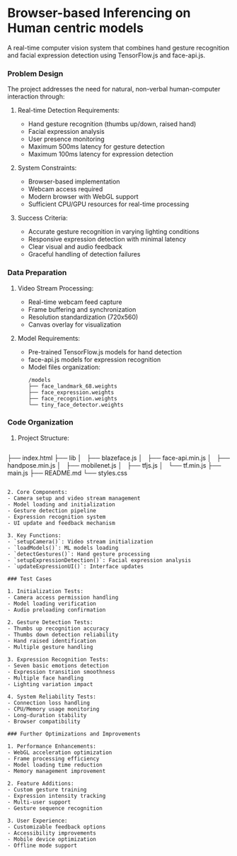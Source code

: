 # Browser-based Inferencing on Human centric models

A real-time computer vision system that combines hand gesture recognition and facial expression detection 
using TensorFlow.js and face-api.js.

### Problem Design

The project addresses the need for natural, non-verbal human-computer interaction through:

1. Real-time Detection Requirements:
   - Hand gesture recognition (thumbs up/down, raised hand)
   - Facial expression analysis
   - User presence monitoring
   - Maximum 500ms latency for gesture detection
   - Maximum 100ms latency for expression detection

2. System Constraints:
   - Browser-based implementation
   - Webcam access required
   - Modern browser with WebGL support
   - Sufficient CPU/GPU resources for real-time processing

3. Success Criteria:
   - Accurate gesture recognition in varying lighting conditions
   - Responsive expression detection with minimal latency
   - Clear visual and audio feedback
   - Graceful handling of detection failures

### Data Preparation

1. Video Stream Processing:
   - Real-time webcam feed capture
   - Frame buffering and synchronization
   - Resolution standardization (720x560)
   - Canvas overlay for visualization

2. Model Requirements:
   - Pre-trained TensorFlow.js models for hand detection
   - face-api.js models for expression recognition
   - Model files organization:
     ```
     /models
     ├── face_landmark_68.weights
     ├── face_expression.weights
     ├── face_recognition.weights
     └── tiny_face_detector.weights
     ```

### Code Organization

1. Project Structure:
   ```
├── index.html
├── lib
│   ├── blazeface.js
│   ├── face-api.min.js
│   ├── handpose.min.js
│   ├── mobilenet.js
│   ├── tfjs.js
│   └── tf.min.js
├── main.js
├── README.md
└── styles.css
   ```

2. Core Components:
   - Camera setup and video stream management
   - Model loading and initialization
   - Gesture detection pipeline
   - Expression recognition system
   - UI update and feedback mechanism

3. Key Functions:
   - `setupCamera()`: Video stream initialization
   - `loadModels()`: ML models loading
   - `detectGestures()`: Hand gesture processing
   - `setupExpressionDetection()`: Facial expression analysis
   - `updateExpressionUI()`: Interface updates

### Test Cases

1. Initialization Tests:
   - Camera access permission handling
   - Model loading verification
   - Audio preloading confirmation

2. Gesture Detection Tests:
   - Thumbs up recognition accuracy
   - Thumbs down detection reliability
   - Hand raised identification
   - Multiple gesture handling

3. Expression Recognition Tests:
   - Seven basic emotions detection
   - Expression transition smoothness
   - Multiple face handling
   - Lighting variation impact

4. System Reliability Tests:
   - Connection loss handling
   - CPU/Memory usage monitoring
   - Long-duration stability
   - Browser compatibility

### Further Optimizations and Improvements

1. Performance Enhancements:
   - WebGL acceleration optimization
   - Frame processing efficiency
   - Model loading time reduction
   - Memory management improvement

2. Feature Additions:
   - Custom gesture training
   - Expression intensity tracking
   - Multi-user support
   - Gesture sequence recognition

3. User Experience:
   - Customizable feedback options
   - Accessibility improvements
   - Mobile device optimization
   - Offline mode support
